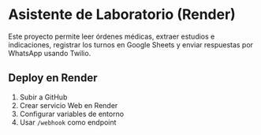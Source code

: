 # Asistente de Laboratorio (Render)

Este proyecto permite leer órdenes médicas, extraer estudios e indicaciones, registrar los turnos en Google Sheets y enviar respuestas por WhatsApp usando Twilio.

## Deploy en Render
1. Subir a GitHub
2. Crear servicio Web en Render
3. Configurar variables de entorno
4. Usar `/webhook` como endpoint